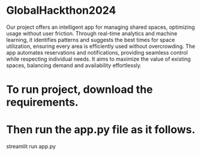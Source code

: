 # GlobalHackthon2024

Our project offers an intelligent app for managing shared spaces, optimizing usage without user friction. Through real-time analytics and machine learning, it identifies patterns and suggests the best times for space utilization, ensuring every area is efficiently used without overcrowding. The app automates reservations and notifications, providing seamless control while respecting individual needs. It aims to maximize the value of existing spaces, balancing demand and availability effortlessly.

# To run project, download the requirements. 
# Then run the app.py file as it follows.
streamlit run app.py